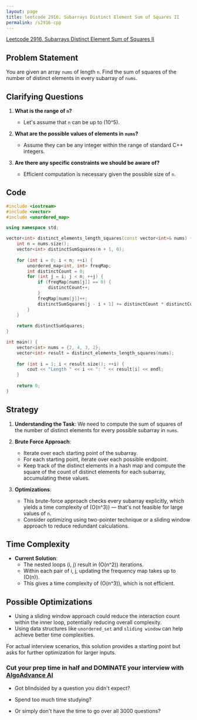 ```yaml
---
layout: page
title: leetcode 2916. Subarrays Distinct Element Sum of Squares II
permalink: /s2916-cpp
---
```

[Leetcode 2916. Subarrays Distinct Element Sum of Squares II](https://algoadvance.github.io/algoadvance/l2916)
## Problem Statement

You are given an array `nums` of length `n`. Find the sum of squares of the number of distinct elements in every subarray of `nums`. 

## Clarifying Questions

1. **What is the range of `n`?**
   - Let's assume that `n` can be up to \(10^5\).

2. **What are the possible values of elements in `nums`?**
   - Assume they can be any integer within the range of standard C++ integers.

3. **Are there any specific constraints we should be aware of?**
   - Efficient computation is necessary given the possible size of `n`.

## Code

```cpp
#include <iostream>
#include <vector>
#include <unordered_map>

using namespace std;

vector<int> distinct_elements_length_squares(const vector<int>& nums) {
    int n = nums.size();
    vector<int> distinctSumSquares(n + 1, 0);
    
    for (int i = 0; i < n; ++i) {
        unordered_map<int, int> freqMap;
        int distinctCount = 0;
        for (int j = i; j < n; ++j) {
            if (freqMap[nums[j]] == 0) {
                distinctCount++;
            }
            freqMap[nums[j]]++;
            distinctSumSquares[j - i + 1] += distinctCount * distinctCount;
        }
    }
    
    return distinctSumSquares;
}

int main() {
    vector<int> nums = {2, 4, 3, 2};
    vector<int> result = distinct_elements_length_squares(nums);
    
    for (int i = 1; i < result.size(); ++i) {
        cout << "Length " << i << ": " << result[i] << endl;
    }
    
    return 0;
}
```

## Strategy

1. **Understanding the Task**: We need to compute the sum of squares of the number of distinct elements for every possible subarray in `nums`.

2. **Brute Force Approach**:
   - Iterate over each starting point of the subarray.
   - For each starting point, iterate over each possible endpoint.
   - Keep track of the distinct elements in a hash map and compute the square of the count of distinct elements for each subarray, accumulating these values.

3. **Optimizations**:
   - This brute-force approach checks every subarray explicitly, which yields a time complexity of \(O(n^3)\) — that's not feasible for large values of `n`.
   - Consider optimizing using two-pointer technique or a sliding window approach to reduce redundant calculations.

## Time Complexity

- **Current Solution**:
  - The nested loops (i, j) result in \(O(n^2)\) iterations.
  - Within each pair of i, j, updating the frequency map takes up to \(O(n)\).
  - This gives a time complexity of \(O(n^3)\), which is not efficient.

## Possible Optimizations

- Using a sliding window approach could reduce the interaction count within the inner loop, potentially reducing overall complexity.
- Using data structures like `unordered_set` and `sliding window` can help achieve better time complexities.

For actual interview scenarios, this solution provides a starting point but asks for further optimization for larger inputs.


### Cut your prep time in half and DOMINATE your interview with [AlgoAdvance AI](https://algoAdvance.com)

- Got blindsided by a question you didn't expect?

- Spend too much time studying?

- Or simply don't have the time to go over all 3000 questions?


